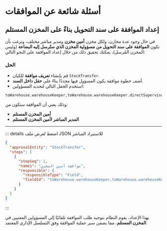 <rtl>

# أسئلة شائعة عن الموافقات 
## إعداد الموافقة على سند التحويل بناءً على المخزن المستلم

في حال وجود عدة مخازن، ولكل مخزن **أمين مخزن** ومدير مباشر مختلف، وترغب بأن تكون **الموافقة على سند التحويل من مسؤولية المخزن الذي ستُرسل إليه البضاعة** (وليس المخزن المُرسل)، يمكنك تحقيق ذلك من خلال إعداد الموافقة على النحو التالي:

### الحل

* قم بإنشاء **تعريف موافقة** للكيان `StockTransfer`.
* أضف خطوة موافقة يكون المسؤول فيها محددًا بناءً على **حقل داخل السند**.
* استخدم الحقل التالي لتحديد المسؤولين:

```
toWarehouse.warehouseKeeper,toWarehouse.warehouseKeeper.directSupervisor
```

وذلك يعني أن الموافقة ستكون من:

* **أمين المخزن المستلم**
* **المدير المباشر لأمين المخزن المستلم**

---

::: details اضغط لعرض ملف JSON للاستيراد المباشر

```json
{
  "approvalEntity": "StockTransfer",
  "steps": [
    {
      "stepSeq": 1,
      "name1": "موافقة أمين المخزن",
      "responsible": {
        "responsibleType": "Field",
        "fieldId": "toWarehouse.warehouseKeeper,toWarehouse.warehouseKeeper.directSupervisor"
      }
    }
  ]
}
```

:::

بهذا الإعداد، يقوم النظام بتوجيه طلب الموافقة تلقائيًا إلى المسؤولين المعنيين في **المخزن المستلم**، مما يضمن سير عملية الموافقة وفق التسلسل الإداري المعتمد.

</rtl>
